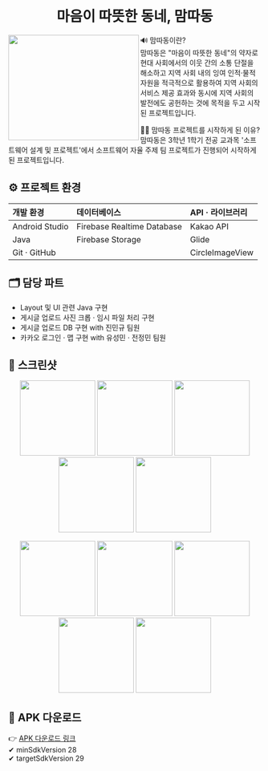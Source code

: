 <h1 align="center">마음이 따뜻한 동네, 맘따동</h1>
<img src="https://user-images.githubusercontent.com/76841455/122649978-6a4bf200-d16b-11eb-86ca-59be05d89a19.png" width="260" height="210" align="left"></img>

🔊 맘따동이란?<br/>
맘따동은 "마음이 따뜻한 동네"의 약자로 현대 사회에서의 이웃 간의 소통 단절을 해소하고 지역 사회 내의 잉여 인적·물적 자원을 적극적으로 활용하여 지역 사회의 서비스 제공 효과와 동시에 지역 사회의 발전에도 공헌하는 것에 목적을 두고 시작된 프로젝트입니다.<br/>

🤷‍♂️ 맘따동 프로젝트를 시작하게 된 이유?<br/>
맘따동은 3학년 1학기 전공 교과목 '소프트웨어 설계 및 프로젝트'에서 소프트웨어 자율 주제 팀 프로젝트가 진행되어 시작하게 된 프로젝트입니다.<br/>

<h2>⚙ 프로젝트 환경</h2>

| 개발 환경 | 데이터베이스 | API · 라이브러리 |
| :--- | :--- | :--- |
| Android Studio | Firebase Realtime Database | Kakao API |
| Java | Firebase Storage | Glide |
| Git · GitHub | | CircleImageView |

<h2>🗂 담당 파트</h2>
<ul>
<li>Layout 및 UI 관련 Java 구현</li>
<li>게시글 업로드 사진 크롭 · 임시 파일 처리 구현</li>
<li>게시글 업로드 DB 구현 with 진민규 팀원</li>
<li>카카오 로그인 · 맵 구현 with 유성민 · 전정민 팀원</li>
</ul>

<h2>📸 스크린샷</h2>
<p align="center">
<img src="https://user-images.githubusercontent.com/76841455/103441221-d4410f80-4c8f-11eb-882e-61af032e940c.jpg" width="150"/>
<img src="https://user-images.githubusercontent.com/76841455/103441222-d4d9a600-4c8f-11eb-9f51-4583ce7e2c72.jpg" width="150"/>
<img src="https://user-images.githubusercontent.com/76841455/103441223-d5723c80-4c8f-11eb-906a-8acdaa1ae9d6.jpg" width="150"/>
<img src="https://user-images.githubusercontent.com/76841455/103441225-d60ad300-4c8f-11eb-9536-c8c70ea34986.jpg" width="150"/>
<img src="https://user-images.githubusercontent.com/76841455/103441227-d60ad300-4c8f-11eb-921d-13c9d29dc826.jpg" width="150"/>
</p>
<p align="center">
<img src="https://user-images.githubusercontent.com/76841455/104834766-eef8c280-58e4-11eb-9393-acf652e81d63.jpg" width="150"/>
<img src="https://user-images.githubusercontent.com/76841455/104834768-f029ef80-58e4-11eb-99d0-d2f9268ea7f0.jpg" width="150"/>
<img src="https://user-images.githubusercontent.com/76841455/103441230-d86d2d00-4c8f-11eb-8e5d-81d3a22b8408.jpg" width="150"/>
<img src="https://user-images.githubusercontent.com/76841455/103441231-d905c380-4c8f-11eb-8eb7-eb6dccff8b69.jpg" width="150"/>
<img src="https://user-images.githubusercontent.com/76841455/103441232-d99e5a00-4c8f-11eb-8d3c-a684561b354f.jpg" width="150"/>
</p>

<h2>📄 APK 다운로드</h2>

👉 [APK 다운로드 링크](https://github.com/iconic0808/Project_Mamddadong_2020.04/blob/master/app/release/app-release.apk)<br/>
✔ minSdkVersion 28<br/>
✔ targetSdkVersion 29
